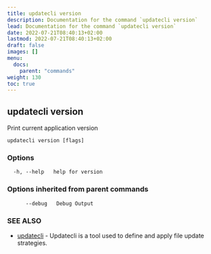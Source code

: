 ```yaml
---
title: updatecli version
description: Documentation for the command `updatecli version`
lead: Documentation for the command `updatecli version`
date: 2022-07-21T08:40:13+02:00
lastmod: 2022-07-21T08:40:13+02:00
draft: false
images: []
menu:
  docs:
    parent: "commands"
weight: 130
toc: true
---
```


## updatecli version

Print current application version

```
updatecli version [flags]
```

### Options

```
  -h, --help   help for version
```

### Options inherited from parent commands

```
      --debug   Debug Output
```

### SEE ALSO

* [updatecli](/docs/commands/updatecli)	 - Updatecli is a tool used to define and apply file update strategies. 


